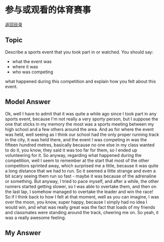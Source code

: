 # 参与或观看的体育赛事
[返回目录](README.md)
## Topic
Describe a sports event that you took part in or watched. You should say:
- what the event was
- where it was
- who was competing

what happened during this competition and explain how you felt about this event.
## Model Answer
Ok, well I have to admit that it was quite a while ago since I took part in any sports event, because I'm not really a very sporty person, but I suppose the one that sticks in my memory the most was a sports meeting between my high school and a few others around the area.
And as for where the event was held, well seeing as I think our school had the only proper running track in the city, it was held there, and the event I was competing in was the fifteen hundred metres, basically because no one else in my class wanted to do it, you know, they said it was too far for them, so I ended up volunteering for it.
So anyway, regarding what happened during the competition, well I seem to remember at the start that most of the other competitors sprinted away, which surprised me a little, because it was quite a long distance that we had to run. So it seemed a little strange and even a bit scary seeing them run so fast - maybe it was because of the adrenaline or something. But anyway, I tried to pace myself, and after a while, the other runners started getting slower, so I was able to overtake them, and then on the last lap, I somehow managed to overtake the leader and win the race!
So if I think back to how I felt at that moment, well as you can imagine, I was over the moon, you know, super happy, because I simply had no idea I would win, and what was really great was the fact that loads of my friends and classmates were standing around the track, cheering me on. So yeah, it was a really awesome feeling.
## My Answer

